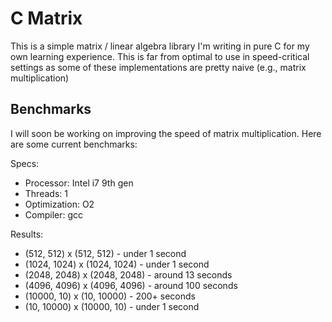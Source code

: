 # C Matrix
This is a simple matrix / linear algebra library I'm writing in pure C for my own learning experience. This is far from optimal to use in speed-critical settings as some of these implementations are pretty naive (e.g., matrix multiplication)

## Benchmarks
I will soon be working on improving the speed of matrix multiplication. Here are some current benchmarks:

Specs:
* Processor: Intel i7 9th gen
* Threads: 1
* Optimization: O2
* Compiler: gcc

Results:
* (512, 512) x (512, 512)     - under 1 second
* (1024, 1024) x (1024, 1024) - under 1 second
* (2048, 2048) x (2048, 2048) - around 13 seconds
* (4096, 4096) x (4096, 4096) - around 100 seconds
* (10000, 10) x (10, 10000)   - 200+ seconds
* (10, 10000) x (10000, 10)   - under 1 second
